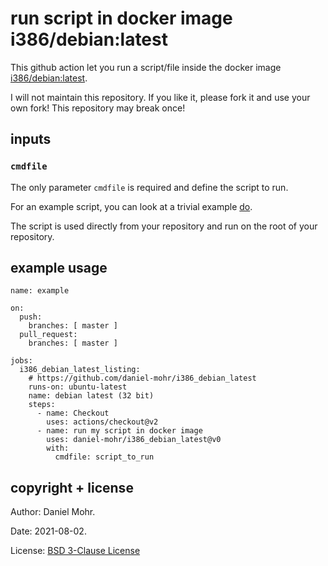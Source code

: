 # run script in docker image i386/debian:latest

This github action let you run a script/file inside the docker image
[i386/debian:latest](https://hub.docker.com/r/i386/debian/).

I will not maintain this repository. If you like it, please fork it and use
your own fork! This repository may break once!

## inputs

### `cmdfile`

The only parameter `cmdfile` is required and define the script to run.

For an example script, you can look at a trivial example [do](do).

The script is used directly from your repository and run on the root
of your repository.

## example usage

```
name: example

on:
  push:
    branches: [ master ]
  pull_request:
    branches: [ master ]

jobs:
  i386_debian_latest_listing:
    # https://github.com/daniel-mohr/i386_debian_latest
    runs-on: ubuntu-latest
    name: debian latest (32 bit)
    steps:
      - name: Checkout
        uses: actions/checkout@v2
      - name: run my script in docker image
        uses: daniel-mohr/i386_debian_latest@v0
        with:
          cmdfile: script_to_run
```

## copyright + license

Author: Daniel Mohr.

Date: 2021-08-02.

License: [BSD 3-Clause License](LICENSE.txt)
